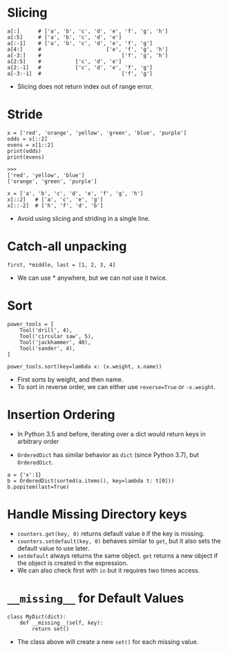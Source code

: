 # Slicing

```
a[:]      # ['a', 'b', 'c', 'd', 'e', 'f', 'g', 'h']
a[:5]     # ['a', 'b', 'c', 'd', 'e']
a[:-1]    # ['a', 'b', 'c', 'd', 'e', 'f', 'g']
a[4:]     #                     ['e', 'f', 'g', 'h']
a[-3:]    #                          ['f', 'g', 'h']
a[2:5]    #           ['c', 'd', 'e']
a[2:-1]   #           ['c', 'd', 'e', 'f', 'g']
a[-3:-1]  #                          ['f', 'g']
```
- Slicing does not return index out of range error.

# Stride

```
x = ['red', 'orange', 'yellow', 'green', 'blue', 'purple']
odds = x[::2]
evens = x[1::2]
print(odds)
print(evens)

>>>
['red', 'yellow', 'blue']
['orange', 'green', 'purple']
```

```
x = ['a', 'b', 'c', 'd', 'e', 'f', 'g', 'h']
x[::2]   # ['a', 'c', 'e', 'g']
x[::-2]  # ['h', 'f', 'd', 'b']
```

- Avoid using slicing and striding in a single line.

# Catch-all unpacking

```
first, *middle, last = [1, 2, 3, 4]
```

- We can use * anywhere, but we can not use it twice.

# Sort

```
power_tools = [
    Tool('drill', 4),
    Tool('circular saw', 5),
    Tool('jackhammer', 40),
    Tool('sander', 4),
]

power_tools.sort(key=lambda x: (x.weight, x.name))
```

- First sorts by weight, and then name.
- To sort in reverse order, we can either use `reverse=True` or `-x.weight`.


# Insertion Ordering

- In Python 3.5 and before, iterating over a dict would return keys in arbitrary order

- `OrderedDict` has similar behavior as `dict` (since Python 3.7), but `OrderedDict`.

```
a = {'x':1}
b = OrderedDict(sorted(a.items(), key=lambda t: t[0]))
b.popitem(last=True)

```

# Handle Missing Directory keys

- `counters.get(key, 0)` returns default value `0` if the key is missing.
- `counters.setdefault(key, 0)` behaves similar to `get`, but it also sets the default value to use later.
- `setdefault` always returns the same object. `get` returns a new object if the object is created in the expression.
- We can also check first with `in` but it requires two times access.

# `__missing__` for Default Values

```
class MyDict(dict):
    def __missing__(self, key):
        return set()
```
- The class above will create a new `set()` for each missing value.
